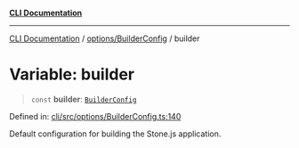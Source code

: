 [**CLI Documentation**](../../../README.md)

***

[CLI Documentation](../../../README.md) / [options/BuilderConfig](../README.md) / builder

# Variable: builder

> `const` **builder**: [`BuilderConfig`](../interfaces/BuilderConfig.md)

Defined in: [cli/src/options/BuilderConfig.ts:140](https://github.com/stonemjs/cli/blob/83156d7f07cad6e0545ad29ba32878fdd248ede2/src/options/BuilderConfig.ts#L140)

Default configuration for building the Stone.js application.
